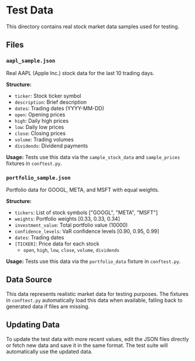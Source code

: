 # Test Data

This directory contains real stock market data samples used for testing.

## Files

### `aapl_sample.json`
Real AAPL (Apple Inc.) stock data for the last 10 trading days.

**Structure:**
- `ticker`: Stock ticker symbol
- `description`: Brief description
- `dates`: Trading dates (YYYY-MM-DD)
- `open`: Opening prices
- `high`: Daily high prices
- `low`: Daily low prices
- `close`: Closing prices
- `volume`: Trading volumes
- `dividends`: Dividend payments

**Usage:**
Tests use this data via the `sample_stock_data` and `sample_prices` fixtures in `conftest.py`.

### `portfolio_sample.json`
Portfolio data for GOOGL, META, and MSFT with equal weights.

**Structure:**
- `tickers`: List of stock symbols ["GOOGL", "META", "MSFT"]
- `weights`: Portfolio weights [0.33, 0.33, 0.34]
- `investment_value`: Total portfolio value (10000)
- `confidence_levels`: VaR confidence levels [0.90, 0.95, 0.99]
- `dates`: Trading dates
- `[TICKER]`: Price data for each stock
  - `open`, `high`, `low`, `close`, `volume`, `dividends`

**Usage:**
Tests use this data via the `portfolio_data` fixture in `conftest.py`.

## Data Source

This data represents realistic market data for testing purposes. The fixtures in `conftest.py` automatically load this data when available, falling back to generated data if files are missing.

## Updating Data

To update the test data with more recent values, edit the JSON files directly or fetch new data and save it in the same format. The test suite will automatically use the updated data.
